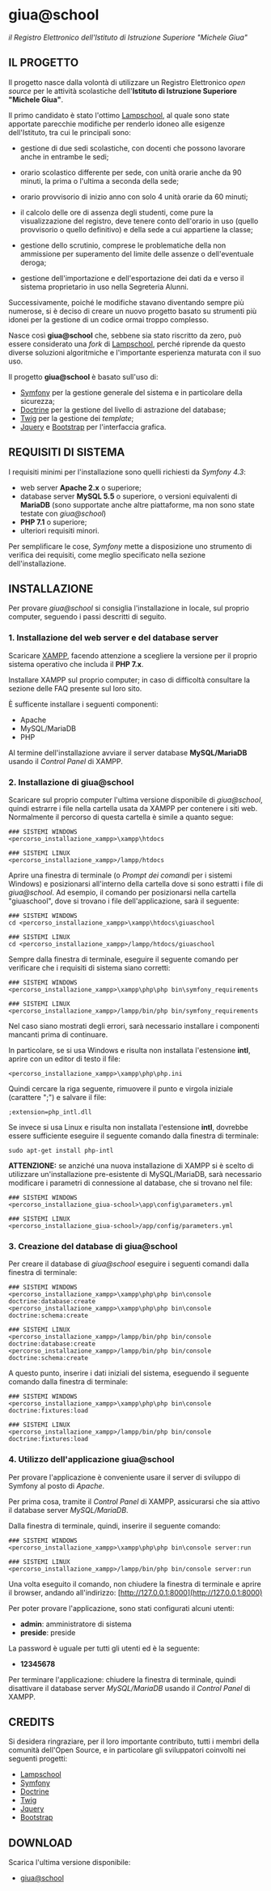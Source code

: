 # giua@school

*il Registro Elettronico dell'Istituto di Istruzione Superiore "Michele Giua"*


## IL PROGETTO

Il progetto nasce dalla volontà di utilizzare un Registro Elettronico *open
source* per le attività scolastiche dell'**Istituto di Istruzione Superiore
"Michele Giua"**.

Il primo candidato è stato l'ottimo [Lampschool](http://www.lampschool.it/), al
quale sono state apportate parecchie modifiche per renderlo idoneo alle
esigenze dell'Istituto, tra cui le principali sono:
  - gestione di due sedi scolastiche, con docenti che possono lavorare anche in entrambe le sedi;

  - orario scolastico differente per sede, con unità orarie anche da 90 minuti, la prima o l'ultima a seconda della sede;

  - orario provvisorio di inizio anno con solo 4 unità orarie da 60 minuti;

  - il calcolo delle ore di assenza degli studenti, come pure la visualizzazione del registro,
    deve tenere conto dell'orario in uso (quello provvisorio o quello definitivo) e
    della sede a cui appartiene la classe;

  - gestione dello scrutinio, comprese le problematiche della non ammissione per
    superamento del limite delle assenze o dell'eventuale deroga;

  - gestione dell'importazione e dell'esportazione dei dati da e verso il sistema proprietario in uso nella Segreteria Alunni.

Successivamente, poiché le modifiche stavano diventando sempre più numerose, si
è deciso di creare un nuovo progetto basato su strumenti più idonei per la
gestione di un codice ormai troppo complesso.

Nasce così **giua@school** che, sebbene sia stato riscritto da zero, può essere
considerato una *fork* di [Lampschool](http://www.lampschool.it/), perché
riprende da questo diverse soluzioni algoritmiche e l'importante esperienza
maturata con il suo uso.

Il progetto **giua@school** è basato sull'uso di:
  - [Symfony](https://symfony.com/) per la gestione generale del sistema e in particolare della sicurezza;
  - [Doctrine](http://www.doctrine-project.org/) per la gestione del livello di astrazione del database;
  - [Twig](https://twig.symfony.com/) per la gestione dei *template*;
  - [Jquery](https://jquery.com/) e [Bootstrap](https://getbootstrap.com/) per l'interfaccia grafica.


## REQUISITI DI SISTEMA

I requisiti minimi per l'installazione sono quelli richiesti da *Symfony 4.3*:
  - web server **Apache 2.x** o superiore;
  - database server **MySQL 5.5** o superiore, o versioni equivalenti di
    **MariaDB** (sono supportate anche altre piattaforme, ma non sono state
    testate con *giua@school*)
  - **PHP 7.1** o superiore;
  - ulteriori requisiti minori.

Per semplificare le cose, *Symfony* mette a disposizione uno strumento di
verifica dei requisiti, come meglio specificato nella sezione
dell'installazione.


## INSTALLAZIONE

Per provare *giua@school* si consiglia l'installazione in locale, sul proprio
computer, seguendo i passi descritti di seguito.


### 1. Installazione del web server e del database server

Scaricare [XAMPP](https://www.apachefriends.org/it/download.html), facendo
attenzione a scegliere la versione per il proprio sistema operativo che
includa il **PHP 7.x**.

Installare XAMPP sul proprio computer; in caso di difficoltà consultare la
sezione delle FAQ presente sul loro sito.

È sufficente installare i seguenti componenti:
  - Apache
  - MySQL/MariaDB
  - PHP

Al termine dell'installazione avviare il server database **MySQL/MariaDB** usando il *Control Panel* di
XAMPP.


### 2. Installazione di giua@school

Scaricare sul proprio computer l'ultima versione disponibile di *giua@school*,
quindi estrarre i file nella cartella usata da XAMPP per contenere i siti web.
Normalmente il percorso di questa cartella è simile a quanto segue:
```
### SISTEMI WINDOWS
<percorso_installazione_xampp>\xampp\htdocs

### SISTEMI LINUX
<percorso_installazione_xampp>/lampp/htdocs
```

Aprire una finestra di terminale (o *Prompt dei comandi* per
i sistemi Windows) e posizionarsi all'interno della cartella dove si sono
estratti i file di *giua@school*.
Ad esempio, il comando per posizionarsi nella cartella "giuaschool", dove si trovano i file
dell'applicazione, sarà il seguente:
```
### SISTEMI WINDOWS
cd <percorso_installazione_xampp>\xampp\htdocs\giuaschool

### SISTEMI LINUX
cd <percorso_installazione_xampp>/lampp/htdocs/giuaschool
```

Sempre dalla finestra di terminale, eseguire il seguente comando per verificare che i requisiti di sistema siano
corretti:
```
### SISTEMI WINDOWS
<percorso_installazione_xampp>\xampp\php\php bin\symfony_requirements

### SISTEMI LINUX
<percorso_installazione_xampp>/lampp/bin/php bin/symfony_requirements
```
Nel caso siano mostrati degli errori, sarà necessario
installare i componenti mancanti prima di continuare.

In particolare, se si usa Windows e risulta non installata l'estensione **intl**, aprire con un
editor di testo il file:
```
<percorso_installazione_xampp>\xampp\php\php.ini
```
Quindi cercare la riga seguente, rimuovere il punto e virgola iniziale (carattere ";") e salvare il file:
```
;extension=php_intl.dll
```

Se invece si usa Linux e risulta non installata l'estensione **intl**, dovrebbe
essere sufficiente eseguire il seguente comando dalla finestra di terminale:
```
sudo apt-get install php-intl
```

**ATTENZIONE:** se anziché una nuova installazione di XAMPP si è scelto di utilizzare
un'installazione pre-esistente di MySQL/MariaDB, sarà necessario
modificare i parametri di connessione al database, che si trovano nel file:
```
### SISTEMI WINDOWS
<percorso_installazione_giua-school>\app\config\parameters.yml

### SISTEMI LINUX
<percorso_installazione_giua-school>/app/config/parameters.yml
```


### 3. Creazione del database di giua@school

Per creare il database di *giua@school* eseguire i seguenti comandi dalla
finestra di terminale:
```
### SISTEMI WINDOWS
<percorso_installazione_xampp>\xampp\php\php bin\console doctrine:database:create
<percorso_installazione_xampp>\xampp\php\php bin\console doctrine:schema:create

### SISTEMI LINUX
<percorso_installazione_xampp>/lampp/bin/php bin/console doctrine:database:create
<percorso_installazione_xampp>/lampp/bin/php bin/console doctrine:schema:create
```

A questo punto, inserire i dati iniziali del sistema, eseguendo il seguente comando
dalla finestra di terminale:
```
### SISTEMI WINDOWS
<percorso_installazione_xampp>\xampp\php\php bin\console doctrine:fixtures:load

### SISTEMI LINUX
<percorso_installazione_xampp>/lampp/bin/php bin/console doctrine:fixtures:load
```


### 4. Utilizzo dell'applicazione giua@school

Per provare l'applicazione è conveniente usare il server di sviluppo di Symfony al posto di *Apache*.

Per prima cosa, tramite il *Control Panel* di XAMPP, assicurarsi che sia attivo il database server *MySQL/MariaDB*.

Dalla finestra di terminale, quindi, inserire il seguente comando:
```
### SISTEMI WINDOWS
<percorso_installazione_xampp>\xampp\php\php bin\console server:run

### SISTEMI LINUX
<percorso_installazione_xampp>/lampp/bin/php bin/console server:run
```

Una volta eseguito il comando, non chiudere la finestra di terminale e aprire il browser,
andando all'indirizzo: [http://127.0.0.1:8000](http://127.0.0.1:8000)

Per poter provare l'applicazione, sono stati configurati alcuni utenti:
  - **admin**: amministratore di sistema
  - **preside**: preside

La password è uguale per tutti gli utenti ed è la seguente:
  - **12345678**

Per terminare l'applicazione: chiudere la finestra di terminale, quindi disattivare il
database server *MySQL/MariaDB* usando il *Control Panel* di XAMPP.


## CREDITS

Si desidera ringraziare, per il loro importante contributo, tutti i membri della comunità dell'Open Source, e in particolare gli sviluppatori coinvolti nei seguenti progetti:
- [Lampschool](http://www.lampschool.it/)
- [Symfony](https://symfony.com/)
- [Doctrine](http://www.doctrine-project.org/)
- [Twig](https://twig.symfony.com/)
- [Jquery](https://jquery.com/)
- [Bootstrap](https://getbootstrap.com/)


## DOWNLOAD

Scarica l'ultima versione disponibile:
- [giua@school](https://github.com/trinko/giua-school/releases/latest)
